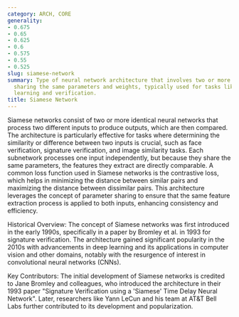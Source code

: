 ```yaml
---
category: ARCH, CORE
generality:
- 0.675
- 0.65
- 0.625
- 0.6
- 0.575
- 0.55
- 0.525
slug: siamese-network
summary: Type of neural network architecture that involves two or more identical subnetworks
  sharing the same parameters and weights, typically used for tasks like similarity
  learning and verification.
title: Siamese Network
---
```


Siamese networks consist of two or more identical neural networks that process two different inputs to produce outputs, which are then compared. The architecture is particularly effective for tasks where determining the similarity or difference between two inputs is crucial, such as face verification, signature verification, and image similarity tasks. Each subnetwork processes one input independently, but because they share the same parameters, the features they extract are directly comparable. A common loss function used in Siamese networks is the contrastive loss, which helps in minimizing the distance between similar pairs and maximizing the distance between dissimilar pairs. This architecture leverages the concept of parameter sharing to ensure that the same feature extraction process is applied to both inputs, enhancing consistency and efficiency.

Historical Overview:
The concept of Siamese networks was first introduced in the early 1990s, specifically in a paper by Bromley et al. in 1993 for signature verification. The architecture gained significant popularity in the 2010s with advancements in deep learning and its applications in computer vision and other domains, notably with the resurgence of interest in convolutional neural networks (CNNs).

Key Contributors:
The initial development of Siamese networks is credited to Jane Bromley and colleagues, who introduced the architecture in their 1993 paper "Signature Verification using a 'Siamese' Time Delay Neural Network". Later, researchers like Yann LeCun and his team at AT&T Bell Labs further contributed to its development and popularization.